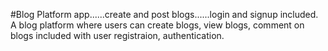 #Blog Platform app......create and post blogs......login and signup included.
A blog platform where users can create blogs, view blogs, comment on blogs included with user registraion, authentication. 
